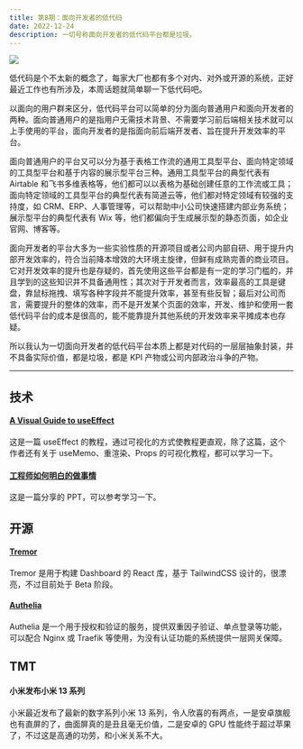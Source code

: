 ```yaml
---
title: 第8期：面向开发者的低代码
date: 2022-12-24
description: 一切号称面向开发者的低代码平台都是垃圾。
---
```


![](/static/weekly/issue-8-cover.jpg)

低代码是个不太新的概念了，每家大厂也都有多个对内、对外或开源的系统，正好最近工作也有所涉及，本周话题就简单聊一下低代码吧。

以面向的用户群来区分，低代码平台可以简单的分为面向普通用户和面向开发者的两种。面向普通用户的是指用户无需技术背景、不需要学习前后端相关技术就可以上手使用的平台，面向开发者的是指面向前后端开发者、旨在提升开发效率的平台。

面向普通用户的平台又可以分为基于表格工作流的通用工具型平台、面向特定领域的工具型平台和基于内容的展示型平台三种。通用工具型平台的典型代表有 Airtable 和飞书多维表格等，他们都可以以表格为基础创建任意的工作流或工具；面向特定领域的工具型平台的典型代表有简道云等，他们都对特定领域有较强的支持度，如 CRM、ERP、人事管理等，可以帮助中小公司快速搭建内部业务系统；展示型平台的典型代表有 Wix 等，他们都偏向于生成展示型的静态页面，如企业官网、博客等。

面向开发者的平台大多为一些实验性质的开源项目或者公司内部自研、用于提升内部开发效率的，符合当前降本增效的大环境主旋律，但鲜有成熟完善的商业项目。它对开发效率的提升也是存疑的，首先使用这些平台都是有一定的学习门槛的，并且学到的这些知识并不具备通用性；其次对于开发者而言，效率最高的工具是键盘，靠鼠标拖拽、填写各种字段并不能提升效率，甚至有些反智；最后对公司而言，需要提升的整体的效率，而不是开发某个页面的效率，开发、维护和使用一套低代码平台的成本是很高的，能不能靠提升其他系统的开发效率来平摊成本也存疑。

所以我认为一切面向开发者的低代码平台本质上都是对代码的一层层抽象封装，并不具备实际价值，都是垃圾，都是 KPI 产物或公司内部政治斗争的产物。

<hr />

## 技术

#### [A Visual Guide to useEffect](https://alexsidorenko.com/blog/useeffect/)

这是一篇 useEffect 的教程，通过可视化的方式使教程更直观，除了这篇，这个作者还有关于 useMemo、重渲染、Props 的可视化教程，都可以学习一下。

#### [工程师如何明白的做事情](https://tw93.fun/2022-12-09/talk.html)

这是一篇分享的 PPT，可以参考学习一下。

## 开源

#### [Tremor](https://github.com/tremorlabs/tremor)

Tremor 是用于构建 Dashboard 的 React 库，基于 TailwindCSS 设计的，很漂亮，不过目前处于 Beta 阶段。

#### [Authelia](https://github.com/authelia/authelia)

Authelia 是一个用于授权和验证的服务，提供双重因子验证、单点登录等功能，可以配合 Nginx 或 Traefik 等使用，为没有认证功能的系统提供一层网关保障。

## TMT

#### 小米发布小米 13 系列

小米最近发布了最新的数字系列小米 13 系列，令人欣喜的有两点，一是安卓旗舰也有直屏的了，曲面屏真的是丑且毫无价值，二是安卓的 GPU 性能终于超过苹果了，不过这是高通的功劳，和小米关系不大。
